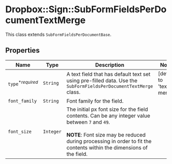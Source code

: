 # Dropbox::Sign::SubFormFieldsPerDocumentTextMerge

This class extends `SubFormFieldsPerDocumentBase`.

## Properties

| Name | Type | Description | Notes |
| ---- | ---- | ----------- | ----- |
| `type`<sup>*_required_</sup> | ```String``` |  A text field that has default text set using pre-filled data. Use the `SubFormFieldsPerDocumentTextMerge` class.  |  [default to 'text-merge'] |
| `font_family` | ```String``` |  Font family for the field.  |  |
| `font_size` | ```Integer``` |  The initial px font size for the field contents. Can be any integer value between `7` and `49`.<br><br>**NOTE**: Font size may be reduced during processing in order to fit the contents within the dimensions of the field.  |  |

